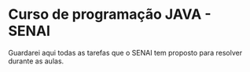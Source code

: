 # Curso de programação JAVA - SENAI
 
 Guardarei aqui todas as tarefas que o SENAI tem proposto para resolver durante as aulas.
